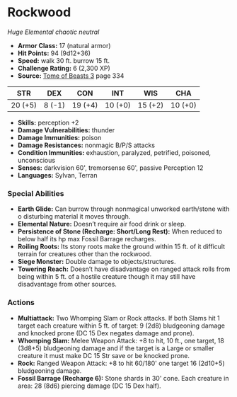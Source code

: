 # Rockwood

*Huge* *Elemental* *chaotic neutral*

- **Armor Class:** 17 (natural armor)
- **Hit Points:** 94 (9d12+36)
- **Speed:** walk 30 ft. burrow 15 ft.
- **Challenge Rating:** 6 (2,300 XP)
- **Source:** [Tome of Beasts 3](https://koboldpress.com/kpstore/product/tome-of-beasts-3-for-5th-edition/) page 334

| STR | DEX | CON | INT | WIS | CHA |
| --- | --- | --- | --- | --- | --- |
| 20 (+5) | 8 (-1) | 19 (+4) | 10 (+0) | 15 (+2) | 10 (+0) |

- **Skills:** perception +2
- **Damage Vulnerabilities:** thunder
- **Damage Immunities:** poison
- **Damage Resistances:** nonmagic B/P/S attacks
- **Condition Immunities:** exhaustion, paralyzed, petrified, poisoned, unconscious
- **Senses:** darkvision 60', tremorsense 60', passive Perception 12
- **Languages:** Sylvan, Terran
### Special Abilities
- **Earth Glide:** Can burrow through nonmagical unworked earth/stone with o disturbing material it moves through.
- **Elemental Nature:** Doesn’t require air food drink or sleep.
- **Persistence of Stone (Recharge: Short/Long Rest):** When reduced to below half its hp max Fossil Barrage recharges.
- **Roiling Roots:** Its stony roots make the ground within 15 ft. of it difficult terrain for creatures other than the rockwood.
- **Siege Monster:** Double damage to objects/structures.
- **Towering Reach:** Doesn’t have disadvantage on ranged attack rolls from being within 5 ft. of a hostile creature though it may still have disadvantage from other sources.
### Actions
- **Multiattack:** Two Whomping Slam or Rock attacks. If both Slams hit 1 target each creature within 5 ft. of target: 9 (2d8) bludgeoning damage and knocked prone (DC 15 Dex negates damage and prone).
- **Whomping Slam:** Melee Weapon Attack: +8 to hit, 10 ft., one target, 18 (3d8+5) bludgeoning damage and if the target is a Large or smaller creature it must make DC 15 Str save or be knocked prone.
- **Rock:** Ranged Weapon Attack: +8 to hit 60/180' one target 16 (2d10+5) bludgeoning damage.
- **Fossil Barrage (Recharge 6):** Stone shards in 30' cone. Each creature in area: 28 (8d6) piercing damage (DC 15 Dex half).


